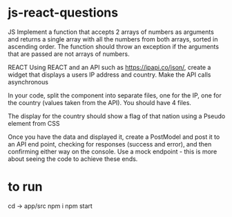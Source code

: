 # js-react-questions

JS
Implement a function that accepts 2 arrays of numbers as arguments and returns a single array with all the numbers from both arrays, sorted in ascending order. The function should throw an exception if the arguments that are passed are not arrays of numbers.

REACT
Using REACT and an API such as https://ipapi.co/json/, create a widget that displays a users IP address and country. Make the API calls asynchronous

In your code, split the component into separate files, one for the IP, one for the country (values taken from the API). You should have 4 files.

The display for the country should show a flag of that nation using a Pseudo element from CSS

Once you have the data and displayed it, create a PostModel and post it to an API end point, checking for responses (success and error), and then confirming either way on the console. Use a mock endpoint - this is more about seeing the code to achieve these ends.

# to run

cd -> app/src
npm i
npm start
